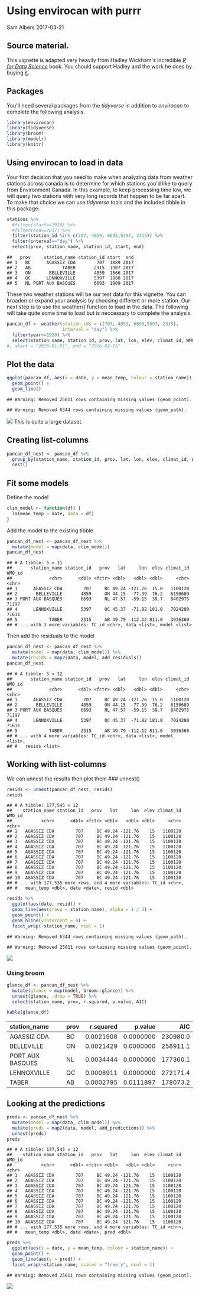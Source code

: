 Using envirocan with purrr
================
Sam Albers
2017-03-21

Source material.
----------------

This vignette is adapted very heavily from Hadley Wickham's incredible [*R for Data Science*](http://r4ds.had.co.nz/) book. You should support Hadley and the work he does by buying [it](https://www.amazon.com/Data-Science-Transform-Visualize-Model/dp/1491910399).

Packages
--------

You'll need several packages from the *tidyverse* in addition to *envirocan* to complete the following analysis.

``` r
library(envirocan)
library(tidyverse)
library(broom)
library(modelr)
library(knitr)
```

Using envirocan to load in data
-------------------------------

Your first decision that you need to make when analyzing data from weather stations across canada is to determine for which stations you'd like to query from Environment Canada. In this example, to keep processing time low, we will query two stations with very long records that happen to be far apart. To make that choice we can use *tidyverse* tools and the included tibble in this package:

``` r
stations %>%
  #filter(start<=1910) %>%
  #filter(end==2017) %>%
  filter(station_id %in% c(707, 4859, 6693,5397, 2315)) %>%
  filter(interval=="day") %>%
  select(prov, station_name, station_id, start, end)
```

    ##   prov     station_name station_id start  end
    ## 1   BC      AGASSIZ CDA        707  1889 2017
    ## 2   AB            TABER       2315  1907 2017
    ## 3   ON       BELLEVILLE       4859  1866 2017
    ## 4   QC      LENNOXVILLE       5397  1888 2017
    ## 5   NL PORT AUX BASQUES       6693  1909 2017

These two weather stations will be our test data for this vignette. You can broaden or expand your analysis by choosing different or more station. Our next step is to use the weather() function to load in the data. The following will take quite some time to load but is neccessary to complete the analysis.

``` r
pancan_df <- weather(station_ids = c(707, 4859, 6693,5397, 2315), 
                     interval = "day") %>%
  filter(year>=1920) %>%
  select(station_name, station_id, prov, lat, lon, elev, climat_id, WMO_id, TC_id, mean_temp, date)
#, start = "2016-01-01", end = "2016-02-15"
```

Plot the data
-------------

``` r
ggplot(pancan_df, aes(x = date, y = mean_temp, colour = station_name)) +
  geom_point() +
  geom_line()
```

    ## Warning: Removed 25011 rows containing missing values (geom_point).

    ## Warning: Removed 6344 rows containing missing values (geom_path).

![](envirocan_with_purrr_files/figure-markdown_github/raw_plt-1.png) This is quite a large dataset.

Creating list-columns
---------------------

``` r
pancan_df_nest <- pancan_df %>%
  group_by(station_name, station_id, prov, lat, lon, elev, climat_id, WMO_id, TC_id) %>%
  nest()
```

Fit some models
---------------

Define the model

``` r
clim_model <- function(df) {
  lm(mean_temp ~ date, data = df)
}
```

Add the model to the existing tibble

``` r
pancan_df_nest <- pancan_df_nest %>% 
  mutate(model = map(data, clim_model))
pancan_df_nest
```

    ## # A tibble: 5 × 11
    ##       station_name station_id   prov   lat     lon  elev climat_id WMO_id
    ##              <chr>      <dbl> <fctr> <dbl>   <dbl> <dbl>     <chr>  <chr>
    ## 1      AGASSIZ CDA        707     BC 49.24 -121.76  15.0   1100120       
    ## 2       BELLEVILLE       4859     ON 44.15  -77.39  76.2   6150689       
    ## 3 PORT AUX BASQUES       6693     NL 47.57  -59.15  39.7   8402975  71197
    ## 4      LENNOXVILLE       5397     QC 45.37  -71.82 181.0   7024280  71611
    ## 5            TABER       2315     AB 49.79 -112.12 811.0   3036360       
    ## # ... with 3 more variables: TC_id <chr>, data <list>, model <list>

Then add the residuals to the model

``` r
pancan_df_nest <- pancan_df_nest %>% 
  mutate(model = map(data, clim_model)) %>%
  mutate(resids = map2(data, model, add_residuals)) 
pancan_df_nest
```

    ## # A tibble: 5 × 12
    ##       station_name station_id   prov   lat     lon  elev climat_id WMO_id
    ##              <chr>      <dbl> <fctr> <dbl>   <dbl> <dbl>     <chr>  <chr>
    ## 1      AGASSIZ CDA        707     BC 49.24 -121.76  15.0   1100120       
    ## 2       BELLEVILLE       4859     ON 44.15  -77.39  76.2   6150689       
    ## 3 PORT AUX BASQUES       6693     NL 47.57  -59.15  39.7   8402975  71197
    ## 4      LENNOXVILLE       5397     QC 45.37  -71.82 181.0   7024280  71611
    ## 5            TABER       2315     AB 49.79 -112.12 811.0   3036360       
    ## # ... with 4 more variables: TC_id <chr>, data <list>, model <list>,
    ## #   resids <list>

Working with list-columns
-------------------------

We can unnest the results then plot them \#\#\# unnest()

``` r
resids <- unnest(pancan_df_nest, resids)
resids
```

    ## # A tibble: 177,545 × 12
    ##    station_name station_id   prov   lat     lon  elev climat_id WMO_id
    ##           <chr>      <dbl> <fctr> <dbl>   <dbl> <dbl>     <chr>  <chr>
    ## 1   AGASSIZ CDA        707     BC 49.24 -121.76    15   1100120       
    ## 2   AGASSIZ CDA        707     BC 49.24 -121.76    15   1100120       
    ## 3   AGASSIZ CDA        707     BC 49.24 -121.76    15   1100120       
    ## 4   AGASSIZ CDA        707     BC 49.24 -121.76    15   1100120       
    ## 5   AGASSIZ CDA        707     BC 49.24 -121.76    15   1100120       
    ## 6   AGASSIZ CDA        707     BC 49.24 -121.76    15   1100120       
    ## 7   AGASSIZ CDA        707     BC 49.24 -121.76    15   1100120       
    ## 8   AGASSIZ CDA        707     BC 49.24 -121.76    15   1100120       
    ## 9   AGASSIZ CDA        707     BC 49.24 -121.76    15   1100120       
    ## 10  AGASSIZ CDA        707     BC 49.24 -121.76    15   1100120       
    ## # ... with 177,535 more rows, and 4 more variables: TC_id <chr>,
    ## #   mean_temp <dbl>, date <date>, resid <dbl>

``` r
resids %>% 
  ggplot(aes(date, resid)) +
  geom_line(aes(group = station_name), alpha = 1 / 3) + 
  geom_point() +
  geom_hline(yintercept = 0) +
  facet_wrap(~station_name, ncol = 1)
```

    ## Warning: Removed 6344 rows containing missing values (geom_path).

    ## Warning: Removed 25011 rows containing missing values (geom_point).

![](envirocan_with_purrr_files/figure-markdown_github/resid-1.png)

### Using broom

``` r
glance_df <- pancan_df_nest %>% 
  mutate(glance = map(model, broom::glance)) %>% 
  unnest(glance, .drop = TRUE) %>%
  select(station_name, prov, r.squared, p.value, AIC)

kable(glance_df)
```

| station\_name    | prov |  r.squared|    p.value|       AIC|
|:-----------------|:-----|----------:|----------:|---------:|
| AGASSIZ CDA      | BC   |  0.0021908|  0.0000000|  230980.0|
| BELLEVILLE       | ON   |  0.0021429|  0.0000000|  258911.1|
| PORT AUX BASQUES | NL   |  0.0034444|  0.0000000|  177360.1|
| LENNOXVILLE      | QC   |  0.0008911|  0.0000000|  272171.4|
| TABER            | AB   |  0.0002795|  0.0111897|  178073.2|

Looking at the predictions
--------------------------

``` r
preds <- pancan_df_nest %>% 
  mutate(model = map(data, clim_model)) %>%
  mutate(preds = map2(data, model, add_predictions)) %>%
  unnest(preds)
preds
```

    ## # A tibble: 177,545 × 12
    ##    station_name station_id   prov   lat     lon  elev climat_id WMO_id
    ##           <chr>      <dbl> <fctr> <dbl>   <dbl> <dbl>     <chr>  <chr>
    ## 1   AGASSIZ CDA        707     BC 49.24 -121.76    15   1100120       
    ## 2   AGASSIZ CDA        707     BC 49.24 -121.76    15   1100120       
    ## 3   AGASSIZ CDA        707     BC 49.24 -121.76    15   1100120       
    ## 4   AGASSIZ CDA        707     BC 49.24 -121.76    15   1100120       
    ## 5   AGASSIZ CDA        707     BC 49.24 -121.76    15   1100120       
    ## 6   AGASSIZ CDA        707     BC 49.24 -121.76    15   1100120       
    ## 7   AGASSIZ CDA        707     BC 49.24 -121.76    15   1100120       
    ## 8   AGASSIZ CDA        707     BC 49.24 -121.76    15   1100120       
    ## 9   AGASSIZ CDA        707     BC 49.24 -121.76    15   1100120       
    ## 10  AGASSIZ CDA        707     BC 49.24 -121.76    15   1100120       
    ## # ... with 177,535 more rows, and 4 more variables: TC_id <chr>,
    ## #   mean_temp <dbl>, date <date>, pred <dbl>

``` r
preds %>% 
  ggplot(aes(x = date, y = mean_temp, colour = station_name)) +
  geom_point() +
  geom_line(aes(y = pred)) +
  facet_wrap(~station_name, scales = "free_y", ncol = 1)
```

    ## Warning: Removed 25011 rows containing missing values (geom_point).

![](envirocan_with_purrr_files/figure-markdown_github/pred-1.png)

